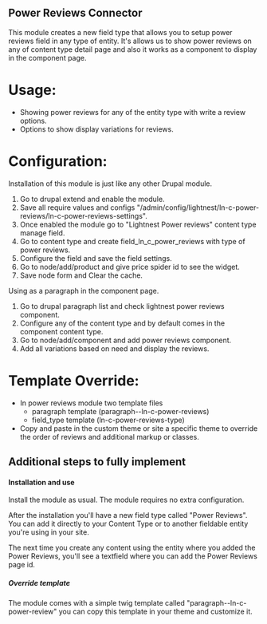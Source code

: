 ## Power Reviews Connector

This module creates a new field type that allows you to setup power reviews field in any type of entity. It's allows us
to show power reviews on any of content type detail page and also it works as a component to display in the component
page.


Usage:
======

- Showing power reviews for any of the entity type with write a review options.
- Options to show display variations for reviews.

Configuration:
=============

Installation of this module is just like any other Drupal module.

1) Go to drupal extend and enable the module.
2) Save all require values and configs "/admin/config/lightnest/ln-c-power-reviews/ln-c-power-reviews-settings".
3) Once enabled the module go to "Lightnest Power reviews" content type manage field.
4) Go to content type and create field_ln_c_power_reviews with type of power reviews.
5) Configure the field and save the field settings.
6) Go to node/add/product and give price spider id to see the widget.
7) Save node form and Clear the cache.

Using as a paragraph in the component page.

1) Go to drupal paragraph list and check lightnest power reviews component.
2) Configure any of the content type and by default comes in the component content type.
3) Go to node/add/component and add power reviews component.
4) Add all variations based on need and display the reviews.

Template Override:
==================

- In power reviews module two template files
    - paragraph template (paragraph--ln-c-power-reviews)
    - field_type template (ln-c-power-reviews-type)
- Copy and paste in the custom theme or site a specific theme to override the order of reviews and additional markup or
  classes.

## Additional steps to fully implement

#### Installation and use

Install the module as usual. The module requires no extra configuration.

After the installation you'll have a new field type called "Power Reviews". You can add it directly to your Content Type
or to another fieldable entity you're using in your site.

The next time you create any content using the entity where you added the Power Reviews, you'll see a textfield where
you can add the Power Reviews page id.

##### Override template

The module comes with a simple twig template called "paragraph--ln-c-power-review"
you can copy this template in your theme and customize it.
